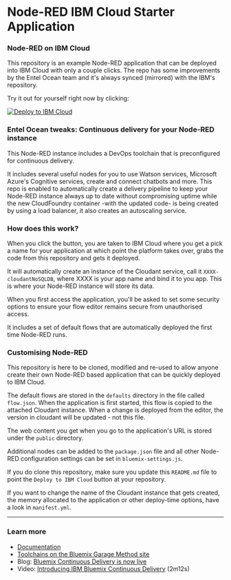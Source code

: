 Node-RED IBM Cloud Starter Application
====================================

### Node-RED on IBM Cloud

This repository is an example Node-RED application that can be deployed into
IBM Cloud with only a couple clicks. The repo has some improvements by the Entel Ocean team and it's always synced (mirrored) with the IBM's repository.

Try it out for yourself right now by clicking:

[![Deploy to IBM Cloud](https://bluemix.net/deploy/button.png)](https://bluemix.net/deploy?repository=https://github.com/entel-garage/node-red-bluemix-starter-1.git)

### Entel Ocean tweaks: Continuous delivery for your Node-RED instance

This Node-RED instance includes a DevOps toolchain that is preconfigured for continuous delivery.

It includes several useful nodes for you to use Watson services, Microsoft Azure's Cognitive services, create and connect chatbots and more.
This repo is enabled to automatically create a delivery pipeline to keep your Node-RED instance always up to date without compromising uptime while the new CloudFoundry container -with the updated code- is being created by using a load balancer, it also creates an autoscaling service.

### How does this work?

When you click the button, you are taken to IBM Cloud where you get a pick a name
for your application at which point the platform takes over, grabs the code from
this repository and gets it deployed.

It will automatically create an instance of the Cloudant service, call it
`XXXX-cloudantNoSQLDB`, where XXXX is your app name and bind it to you app. This is where your
Node-RED instance will store its data.


When you first access the application, you'll be asked to set some security options
to ensure your flow editor remains secure from unauthorised access.

It includes a set of default flows that are automatically deployed the first time
Node-RED runs.

### Customising Node-RED

This repository is here to be cloned, modified and re-used to allow anyone create
their own Node-RED based application that can be quickly deployed to IBM Cloud.

The default flows are stored in the `defaults` directory in the file called `flow.json`.
When the application is first started, this flow is copied to the attached Cloudant
instance. When a change is deployed from the editor, the version in cloudant will
be updated - not this file.

The web content you get when you go to the application's URL is stored under the
`public` directory.

Additional nodes can be added to the `package.json` file and all other Node-RED
configuration settings can be set in `bluemix-settings.js`.

If you do clone this repository, make sure you update this `README.md` file to point
the `Deploy to IBM Cloud` button at your repository.

If you want to change the name of the Cloudant instance that gets created, the memory
allocated to the application or other deploy-time options, have a look in `manifest.yml`.

---
### Learn more

* [Documentation](https://console.bluemix.net/docs/services/ContinuousDelivery/index.html?pos=2)
* [Toolchains on the Bluemix Garage Method site](https://www.ibm.com/devops/method/category/tools)
* Blog: [Bluemix Continuous Delivery is now live](https://www.ibm.com/blogs/bluemix/2016/11/bluemix-continuous-delivery-is-now-live/)
* Video: [Introducing IBM Bluemix Continuous Delivery](https://www.youtube.com/watch?v=QPSAZ64APpc&feature=youtu.be) (2m12s)
